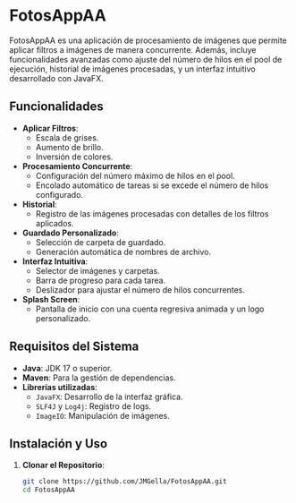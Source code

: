 # FotosAppAA

FotosAppAA es una aplicación de procesamiento de imágenes que permite aplicar filtros a imágenes de manera concurrente. Además, incluye funcionalidades avanzadas como ajuste del número de hilos en el pool de ejecución, historial de imágenes procesadas, y un interfaz intuitivo desarrollado con JavaFX.

## Funcionalidades

- **Aplicar Filtros**: 
  - Escala de grises.
  - Aumento de brillo.
  - Inversión de colores.
- **Procesamiento Concurrente**:
  - Configuración del número máximo de hilos en el pool.
  - Encolado automático de tareas si se excede el número de hilos configurado.
- **Historial**:
  - Registro de las imágenes procesadas con detalles de los filtros aplicados.
- **Guardado Personalizado**:
  - Selección de carpeta de guardado.
  - Generación automática de nombres de archivo.
- **Interfaz Intuitiva**:
  - Selector de imágenes y carpetas.
  - Barra de progreso para cada tarea.
  - Deslizador para ajustar el número de hilos concurrentes.
- **Splash Screen**:
  - Pantalla de inicio con una cuenta regresiva animada y un logo personalizado.

## Requisitos del Sistema

- **Java**: JDK 17 o superior.
- **Maven**: Para la gestión de dependencias.
- **Librerías utilizadas**:
  - `JavaFX`: Desarrollo de la interfaz gráfica.
  - `SLF4J` y `Log4j`: Registro de logs.
  - `ImageIO`: Manipulación de imágenes.

## Instalación y Uso

1. **Clonar el Repositorio**:
   ```bash
   git clone https://github.com/JMGella/FotosAppAA.git
   cd FotosAppAA
